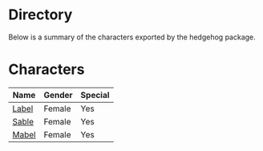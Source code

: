# Directory
Below is a summary of the characters exported by the hedgehog package.
# Characters
|Name|Gender|Special|
|---|---|---|
|[Label](./character/hedgehog/label.go)|Female|Yes|
|[Sable](./character/hedgehog/sable.go)|Female|Yes|
|[Mabel](./character/hedgehog/mabel.go)|Female|Yes|
